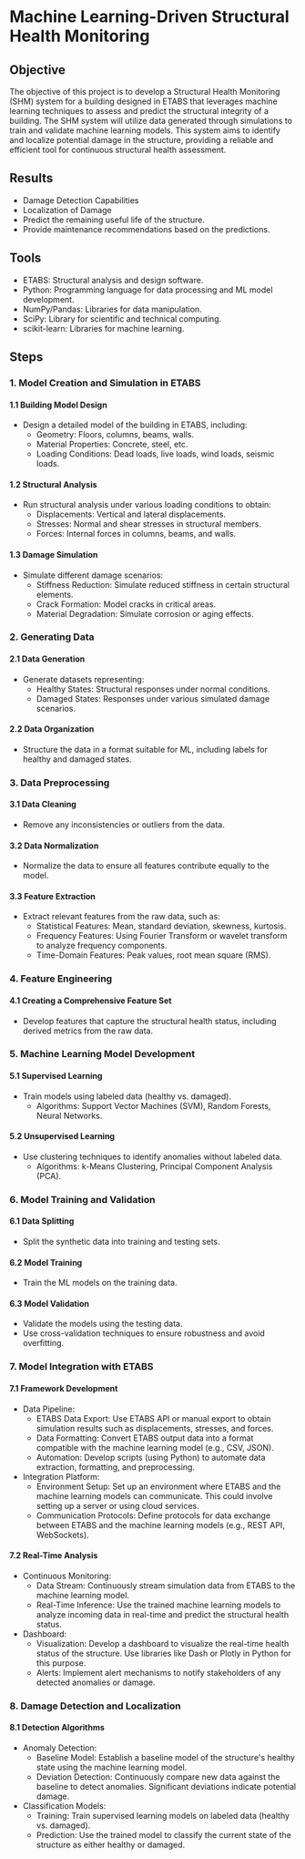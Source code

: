<h1>Machine Learning-Driven Structural Health Monitoring</h1>

<h2>Objective</h2>
<p>The objective of this project is to develop a Structural Health Monitoring (SHM) system for a building designed in ETABS that leverages machine learning techniques to assess and predict the structural integrity of a building. The SHM system will utilize data generated through simulations to train and validate machine learning models. This system aims to identify and localize potential damage in the structure, providing a reliable and efficient tool for continuous structural health assessment.</p>

<h2>Results</h2>
<ul>
    <li>Damage Detection Capabilities</li>
    <li>Localization of Damage</li>
    <li>Predict the remaining useful life of the structure.</li>
    <li>Provide maintenance recommendations based on the predictions.</li>
</ul>

<h2>Tools</h2>
<ul>
    <li>ETABS: Structural analysis and design software.</li>
    <li>Python: Programming language for data processing and ML model development.</li>
    <li>NumPy/Pandas: Libraries for data manipulation.</li>
    <li>SciPy: Library for scientific and technical computing.</li>
    <li>scikit-learn: Libraries for machine learning.</li>
</ul>

<h2>Steps</h2>

<h3>1. Model Creation and Simulation in ETABS</h3>
<h4>1.1 Building Model Design</h4>
<ul>
    <li>Design a detailed model of the building in ETABS, including:
        <ul>
            <li>Geometry: Floors, columns, beams, walls.</li>
            <li>Material Properties: Concrete, steel, etc.</li>
            <li>Loading Conditions: Dead loads, live loads, wind loads, seismic loads.</li>
        </ul>
    </li>
</ul>

<h4>1.2 Structural Analysis</h4>
<ul>
    <li>Run structural analysis under various loading conditions to obtain:
        <ul>
            <li>Displacements: Vertical and lateral displacements.</li>
            <li>Stresses: Normal and shear stresses in structural members.</li>
            <li>Forces: Internal forces in columns, beams, and walls.</li>
        </ul>
    </li>
</ul>

<h4>1.3 Damage Simulation</h4>
<ul>
    <li>Simulate different damage scenarios:
        <ul>
            <li>Stiffness Reduction: Simulate reduced stiffness in certain structural elements.</li>
            <li>Crack Formation: Model cracks in critical areas.</li>
            <li>Material Degradation: Simulate corrosion or aging effects.</li>
        </ul>
    </li>
</ul>

<h3>2. Generating Data</h3>
<h4>2.1 Data Generation</h4>
<ul>
    <li>Generate datasets representing:
        <ul>
            <li>Healthy States: Structural responses under normal conditions.</li>
            <li>Damaged States: Responses under various simulated damage scenarios.</li>
        </ul>
    </li>
</ul>

<h4>2.2 Data Organization</h4>
<ul>
    <li>Structure the data in a format suitable for ML, including labels for healthy and damaged states.</li>
</ul>

<h3>3. Data Preprocessing</h3>
<h4>3.1 Data Cleaning</h4>
<ul>
    <li>Remove any inconsistencies or outliers from the data.</li>
</ul>

<h4>3.2 Data Normalization</h4>
<ul>
    <li>Normalize the data to ensure all features contribute equally to the model.</li>
</ul>

<h4>3.3 Feature Extraction</h4>
<ul>
    <li>Extract relevant features from the raw data, such as:
        <ul>
            <li>Statistical Features: Mean, standard deviation, skewness, kurtosis.</li>
            <li>Frequency Features: Using Fourier Transform or wavelet transform to analyze frequency components.</li>
            <li>Time-Domain Features: Peak values, root mean square (RMS).</li>
        </ul>
    </li>
</ul>

<h3>4. Feature Engineering</h3>
<h4>4.1 Creating a Comprehensive Feature Set</h4>
<ul>
    <li>Develop features that capture the structural health status, including derived metrics from the raw data.</li>
</ul>

<h3>5. Machine Learning Model Development</h3>
<h4>5.1 Supervised Learning</h4>
<ul>
    <li>Train models using labeled data (healthy vs. damaged).
        <ul>
            <li>Algorithms: Support Vector Machines (SVM), Random Forests, Neural Networks.</li>
        </ul>
    </li>
</ul>

<h4>5.2 Unsupervised Learning</h4>
<ul>
    <li>Use clustering techniques to identify anomalies without labeled data.
        <ul>
            <li>Algorithms: k-Means Clustering, Principal Component Analysis (PCA).</li>
        </ul>
    </li>
</ul>

<h3>6. Model Training and Validation</h3>
<h4>6.1 Data Splitting</h4>
<ul>
    <li>Split the synthetic data into training and testing sets.</li>
</ul>

<h4>6.2 Model Training</h4>
<ul>
    <li>Train the ML models on the training data.</li>
</ul>

<h4>6.3 Model Validation</h4>
<ul>
    <li>Validate the models using the testing data.</li>
    <li>Use cross-validation techniques to ensure robustness and avoid overfitting.</li>
</ul>

<h3>7. Model Integration with ETABS</h3>
<h4>7.1 Framework Development</h4>
<ul>
    <li>Data Pipeline:
        <ul>
            <li>ETABS Data Export: Use ETABS API or manual export to obtain simulation results such as displacements, stresses, and forces.</li>
            <li>Data Formatting: Convert ETABS output data into a format compatible with the machine learning model (e.g., CSV, JSON).</li>
            <li>Automation: Develop scripts (using Python) to automate data extraction, formatting, and preprocessing.</li>
        </ul>
    </li>
    <li>Integration Platform:
        <ul>
            <li>Environment Setup: Set up an environment where ETABS and the machine learning models can communicate. This could involve setting up a server or using cloud services.</li>
            <li>Communication Protocols: Define protocols for data exchange between ETABS and the machine learning models (e.g., REST API, WebSockets).</li>
        </ul>
    </li>
</ul>

<h4>7.2 Real-Time Analysis</h4>
<ul>
    <li>Continuous Monitoring:
        <ul>
            <li>Data Stream: Continuously stream simulation data from ETABS to the machine learning model.</li>
            <li>Real-Time Inference: Use the trained machine learning models to analyze incoming data in real-time and predict the structural health status.</li>
        </ul>
    </li>
    <li>Dashboard:
        <ul>
            <li>Visualization: Develop a dashboard to visualize the real-time health status of the structure. Use libraries like Dash or Plotly in Python for this purpose.</li>
            <li>Alerts: Implement alert mechanisms to notify stakeholders of any detected anomalies or damage.</li>
        </ul>
    </li>
</ul>

<h3>8. Damage Detection and Localization</h3>
<h4>8.1 Detection Algorithms</h4>
<ul>
    <li>Anomaly Detection:
        <ul>
            <li>Baseline Model: Establish a baseline model of the structure's healthy state using the machine learning model.</li>
            <li>Deviation Detection: Continuously compare new data against the baseline to detect anomalies. Significant deviations indicate potential damage.</li>
        </ul>
    </li>
    <li>Classification Models:
        <ul>
            <li>Training: Train supervised learning models on labeled data (healthy vs. damaged).</li>
            <li>Prediction: Use the trained model to classify the current state of the structure as either healthy or damaged.</li>
        </ul>
    </li>
</ul>

